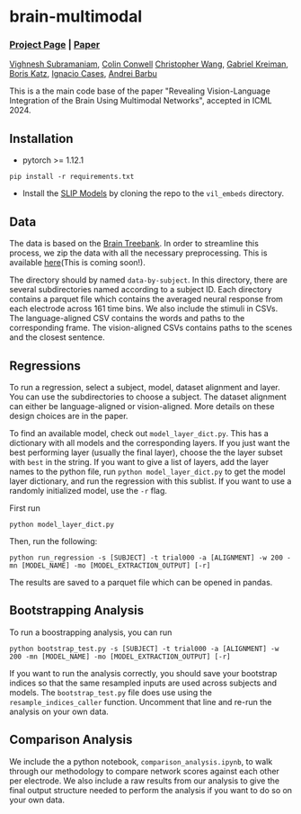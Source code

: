 # brain-multimodal

### [Project Page](https://neuro-vis-lang.github.io) | [Paper](https://arxiv.org/abs/2406.14481)

[Vighnesh Subramaniam](https://scholar.google.com/citations?hl=en&user=Or3MAdgAAAAJ&view_op=list_works&sortby=pubdate),
[Colin Conwell](https://colinconwell.github.io/)
[Christopher Wang](https://czlwang.github.io/),
[Gabriel Kreiman](https://klab.tch.harvard.edu/),
[Boris Katz](https://people.csail.mit.edu/boris/boris.html),
[Ignacio Cases](https://stanford.edu/~cases/),
[Andrei Barbu](http://0xab.com/)

This is a the main code base of the paper "Revealing Vision-Language Integration of the Brain Using Multimodal Networks", accepted in ICML 2024. 

## Installation
* pytorch >= 1.12.1

```
pip install -r requirements.txt
```

* Install the [SLIP Models](https://github.com/facebookresearch/SLIP) by cloning the repo to the `vil_embeds` directory.

## Data
The data is based on the [Brain Treebank](https://braintreebank.dev). In order to streamline this process, we zip the data with all the necessary preprocessing. This is available [here]()(This is coming soon!). 

The directory should by named `data-by-subject`. In this directory, there are several subdirectories named according to a subject ID. Each directory contains a parquet file which contains the averaged neural response from each electrode across 161 time bins. We also include the stimuli in CSVs. The language-aligned CSV contains the words and paths to the corresponding frame. The vision-aligned CSVs contains paths to the scenes and the closest sentence.  

## Regressions

To run a regression, select a subject, model, dataset alignment and layer. You can use the subdirectories to choose a subject. The dataset alignment can either be language-aligned or vision-aligned. More details on these design choices are in the paper.

To find an available model, check out `model_layer_dict.py`. This has a dictionary with all models and the corresponding layers. If you just want the best performing layer (usually the final layer), choose the the layer subset with `best` in the string. If you want to give a list of layers, add the layer names to the python file, run `python model_layer_dict.py` to get the model layer dictionary, and run the regression with this sublist. If you want to use a randomly initialized model, use the `-r` flag. 

First run

```
python model_layer_dict.py
```

Then, run the following:

```
python run_regression -s [SUBJECT] -t trial000 -a [ALIGNMENT] -w 200 -mn [MODEL_NAME] -mo [MODEL_EXTRACTION_OUTPUT] [-r]
```

The results are saved to a parquet file which can be opened in pandas.

## Bootstrapping Analysis

To run a boostrapping analysis, you can run

```
python bootstrap_test.py -s [SUBJECT] -t trial000 -a [ALIGNMENT] -w 200 -mn [MODEL_NAME] -mo [MODEL_EXTRACTION_OUTPUT] [-r]
```

If you want to run the analysis correctly, you should save your bootstrap indices so that the same resampled inputs are used across subjects and models. The `bootstrap_test.py` file does use using the `resample_indices_caller` function. Uncomment that line and re-run the analysis on your own data.

## Comparison Analysis

We include the a python notebook, `comparison_analysis.ipynb`, to walk through our methodology to compare network scores against each other per electrode. We also include a raw results from our analysis to give the final output structure needed to perform the analysis if you want to do so on your own data.